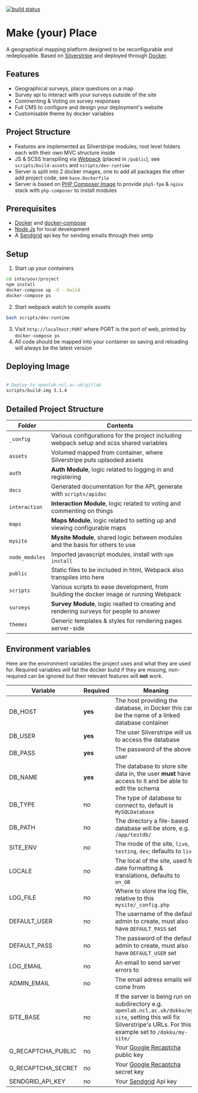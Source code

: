 [![build status](https://openlab.ncl.ac.uk/gitlab/make-place/web/badges/master/build.svg)](https://openlab.ncl.ac.uk/gitlab/make-place/web/commits/master)


# Make (your) Place
A geographical mapping platform designed to be reconfigurable and redeployable. Based on [Silverstripe](https://www.silverstripe.org/) and deployed through [Docker](https://www.docker.com/).


## Features
- Geographical surveys, place questions on a map
- Survey api to interact with your surveys outside of the site
- Commenting & Voting on survey responses
- Full CMS to configure and design your deployment's website
- Customisable theme by docker variables


## Project Structure
- Features are implemented as Silverstripe modules; root level folders each with their own MVC structure inside
- JS & SCSS transpiling via [Webpack](https://webpack.js.org/) (placed in `/public`), see `scripts/build-assets` and `scripts/dev-runtime`
- Server is split into 2 docker images, one to add all packages the other add project code, see `base.Dockerfile`
- Server is based on [PHP Composer Image](https://openlab.ncl.ac.uk/gitlab/rob/composer-image) to provide `php5-fpm` & `nginx` stack with `php-composer` to install modules


## Prerequisites
- [Docker](https://www.docker.com/) and [docker-compose](https://docs.docker.com/compose/)
- [Node Js](https://nodejs.org) for local development
- A [Sendgrid](https://sendgrid.com/) api key for sending emails through their smtp


## Setup
1. Start up your containers
```bash
cd into/your/project
npm install
docker-compose up -d --build
docker-compose ps
```
2. Start webpack watch to compile assets
```bash
bash scripts/dev-runtime
```
3. Visit `http://localhost:PORT` where PORT is the port of web, printed by `docker-compose ps`
4. All code should be mapped into your container so saving and reloading will always be the latest version


## Deploying Image
```bash

# Deploy to openlab.ncl.ac.uk/gitlab
scripts/build-img 3.1.4

```


## Detailed Project Structure
Folder | Contents
------ | --------
`_config` | Various configurations for the project including webpack setup and scss shared variables
`assets` | Volumed mapped from container, where Silverstripe puts uplaoded assets
`auth` | **Auth Module**, logic related to logging in and registering
`docs` | Generated documentation for the API, generate with `scripts/apidoc`
`interaction` | **Interaction Module**, logic related to voting and commenting on things
`maps` | **Maps Module**, logic related to setting up and viewing configurable maps
`mysite` | **Mysite Module**, shared logic between modules and the basis for others to use
`node_modules` | Imported javascript modules, install with `npm install`
`public` | Static files to be included in html, Webpack also transpiles into here
`scripts` | Various scripts to ease development, from building the docker image or running Webpack
`surveys` | **Survey Module**, logic realted to creating and rendering surveys for people to answer
`themes` | Generic templates & styles for rendering pages server-side


## Environment variables
Here are the environment variables the project uses and what they are used for. Required variables will fail the docker build if they are missing, non-required can be ignored but their relevant features will **not** work.

Variable                | Required  | Meaning
----------------------- | --------- | -------
DB_HOST                 | **yes**   | The host providing the database, in Docker this can be the name of a linked database container
DB_USER                 | **yes**   | The user Silverstripe will use to access the database
DB_PASS                 | **yes**   | The password of the above user
DB_NAME                 | **yes**   | The database to store site data in, the user **must** have access to it and be able to edit the schema
DB_TYPE                 | no        | The type of database to connect to, default is `MySQLDatabase`
DB_PATH                 | no        | The directory a file-based database will be store, e.g. `/app/testdb/`
SITE_ENV                | no        | The mode of the site, `live`, `testing`, `dev`; defaults to `live`
LOCALE                  | no        | The local of the site, used for date formatting & translations, defaults to `en_GB`
LOG_FILE                | no        | Where to store the log file, relative to this `mysite/_config.php`
DEFAULT_USER            | no        | The username of the default admin to create, must also have `DEFAULT_PASS` set
DEFAULT_PASS            | no        | The password of the default admin to create, must also have `DEFAULT_USER` set
LOG_EMAIL               | no        | An email to send server errors to
ADMIN_EMAIL             | no        | The email adress emails will come from
SITE_BASE               | no        | If the server is being run on a subdirectory e.g. `openlab.ncl.ac.uk/dokku/my-site`, setting this will fix Silverstripe's URLs. For this example set to `/dokku/my-site/`
G_RECAPTCHA_PUBLIC      | no        | Your [Google Recaptcha](https://www.google.com/recaptcha) public key
G_RECAPTCHA_SECRET      | no        | Your [Google Recaptcha](https://www.google.com/recaptcha) secret key
SENDGRID_API_KEY        | no        | Your [Sendgrid](https://sendgrid.com) Api key
